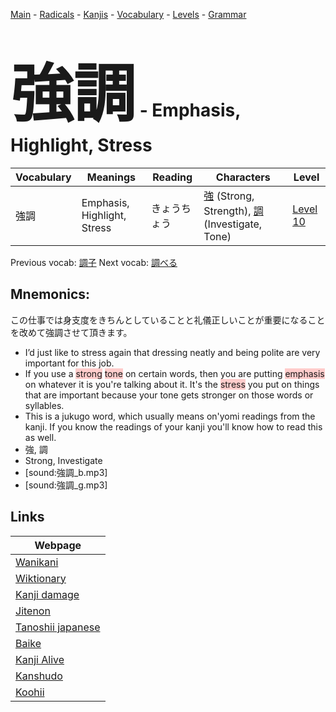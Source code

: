 <style> bigfont {font-size: 100px}</style>
[Main](../README.md) -
[Radicals](../radicals.md) -
[Kanjis](../kanjis.md) -
[Vocabulary](../vocabulary.md) -
[Levels](../levels.md) -
[Grammar](../grammar.md)
# <bigfont> 強調</bigfont> - Emphasis, Highlight, Stress 

| Vocabulary | Meanings | Reading | Characters | Level |
| --- | --- | --- | --- | --- |
| 強調 | Emphasis, Highlight, Stress | きょうちょう |  [強](../kanjis/強.md) (Strong, Strength), [調](../kanjis/調.md) (Investigate, Tone) | [Level 10](../levels/wk_level10.md) |

Previous vocab: [調子](調子.md) Next vocab: [調べる](調べる.md) 

## Mnemonics:
この仕事では身支度をきちんとしていることと礼儀正しいことが重要になることを改めて強調させて頂きます。
* I’d just like to stress again that dressing neatly and being polite are very important for this job.
* If you use a <span style="background-color:#ffcccb"> strong</span> <span style="background-color:#ffcccb"> tone</span> on certain words, then you are putting <span style="background-color:#ffcccb"> emphasis</span> on whatever it is you're talking about it. It's the <span style="background-color:#ffcccb"> stress</span> you put on things that are important because your tone gets stronger on those words or syllables.
* This is a jukugo word, which usually means on'yomi readings from the kanji. If you know the readings of your kanji you'll know how to read this as well.
* 強, 調
* Strong, Investigate
* [sound:強調_b.mp3]
* [sound:強調_g.mp3]


## Links 

| Webpage |
| --- |
| [Wanikani          ](https://www.wanikani.com/kanji/強調) |
| [Wiktionary        ](https://en.wiktionary.org/wiki/強調) |
| [Kanji damage      ](http://www.kanjidamage.com/kanji/search?utf8=✓&q=強調) |
| [Jitenon           ](https://jitenon.com/kanji/強調) |
| [Tanoshii japanese ](https://www.tanoshiijapanese.com/dictionary/kanji.cfm?k=強調) |
| [Baike             ](https://baike.baidu.com/item/強調) |
| [Kanji Alive       ](https://app.kanjialive.com/強調) |
| [Kanshudo          ](https://www.kanshudo.com/searchmn?q=強調) |
| [Koohii            ](https://kanji.koohii.com/study/kanji/強調) |
